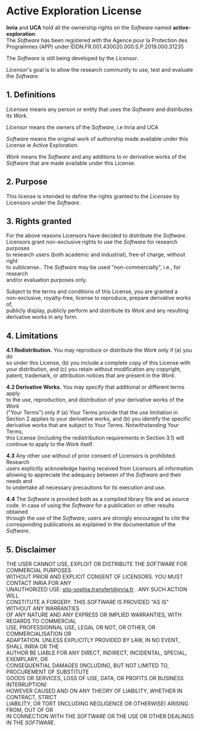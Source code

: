Active Exploration License  
============  

**Inria** and **UCA** hold all the ownership rights on the *Software* named **active-exploration**.  
The *Software* has been registered with the Agence pour la Protection des  
Programmes (APP) under IDDN.FR.001.430020.000.S.P.2019.000.31235  

The *Software* is still being developed by the *Licensor*.  

*Licensor*'s goal is to allow the research community to use, test and evaluate  
the *Software*.  

## 1.  Definitions  

*Licensee* means any person or entity that uses the *Software* and distributes  
its *Work*.  

*Licensor* means the owners of the *Software*, i.e Inria and UCA  

*Software* means the original work of authorship made available under this  
License ie Active Exploration.  

*Work* means the *Software* and any additions to or derivative works of the  
*Software* that are made available under this License.  


## 2.  Purpose  
This license is intended to define the rights granted to the *Licensee* by  
Licensors under the *Software*.  

## 3.  Rights granted  

For the above reasons Licensors have decided to distribute the *Software*.  
Licensors grant non-exclusive rights to use the *Software* for research purposes  
to research users (both academic and industrial), free of charge, without right  
to sublicense.. The *Software* may be used "non-commercially", i.e., for research  
and/or evaluation purposes only.  

Subject to the terms and conditions of this License, you are granted a  
non-exclusive, royalty-free, license to reproduce, prepare derivative works of,  
publicly display, publicly perform and distribute its *Work* and any resulting  
derivative works in any form.  

## 4.  Limitations  

**4.1 Redistribution.** You may reproduce or distribute the *Work* only if (a) you do  
so under this License, (b) you include a complete copy of this License with  
your distribution, and (c) you retain without modification any copyright,  
patent, trademark, or attribution notices that are present in the *Work*.  

**4.2 Derivative Works.** You may specify that additional or different terms apply  
to the use, reproduction, and distribution of your derivative works of the *Work*  
("Your Terms") only if (a) Your Terms provide that the use limitation in  
Section 2 applies to your derivative works, and (b) you identify the specific  
derivative works that are subject to Your Terms. Notwithstanding Your Terms,  
this License (including the redistribution requirements in Section 3.1) will  
continue to apply to the *Work* itself.  

**4.3** Any other use without of prior consent of Licensors is prohibited. Research  
users explicitly acknowledge having received from Licensors all information  
allowing to appreciate the adequacy between of the *Software* and their needs and  
to undertake all necessary precautions for its execution and use.  

**4.4** The *Software* is provided both as a compiled library file and as source  
code. In case of using the *Software* for a publication or other results obtained  
through the use of the *Software*, users are strongly encouraged to cite the  
corresponding publications as explained in the documentation of the *Software*.  

## 5.  Disclaimer  

THE USER CANNOT USE, EXPLOIT OR DISTRIBUTE THE *SOFTWARE* FOR COMMERCIAL PURPOSES  
WITHOUT PRIOR AND EXPLICIT CONSENT OF LICENSORS. YOU MUST CONTACT INRIA FOR ANY  
UNAUTHORIZED USE: stip-sophia.transfert@inria.fr . ANY SUCH ACTION WILL  
CONSTITUTE A FORGERY. THIS *SOFTWARE* IS PROVIDED "AS IS" WITHOUT ANY WARRANTIES  
OF ANY NATURE AND ANY EXPRESS OR IMPLIED WARRANTIES, WITH REGARDS TO COMMERCIAL  
USE, PROFESSIONNAL USE, LEGAL OR NOT, OR OTHER, OR COMMERCIALISATION OR  
ADAPTATION. UNLESS EXPLICITLY PROVIDED BY LAW, IN NO EVENT, SHALL INRIA OR THE  
AUTHOR BE LIABLE FOR ANY DIRECT, INDIRECT, INCIDENTAL, SPECIAL, EXEMPLARY, OR  
CONSEQUENTIAL DAMAGES (INCLUDING, BUT NOT LIMITED TO, PROCUREMENT OF SUBSTITUTE  
GOODS OR SERVICES, LOSS OF USE, DATA, OR PROFITS OR BUSINESS INTERRUPTION)  
HOWEVER CAUSED AND ON ANY THEORY OF LIABILITY, WHETHER IN CONTRACT, STRICT  
LIABILITY, OR TORT (INCLUDING NEGLIGENCE OR OTHERWISE) ARISING FROM, OUT OF OR  
IN CONNECTION WITH THE *SOFTWARE* OR THE USE OR OTHER DEALINGS IN THE *SOFTWARE*.  
